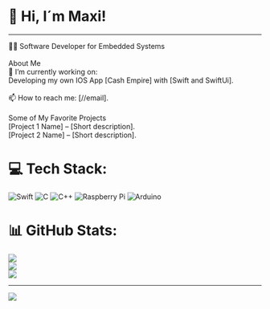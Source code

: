 # 💫 Hi, I´m Maxi!
---
👨‍💻 Software Developer for Embedded Systems<br><br>About Me<br>🔭 I’m currently working on:<br>Developing my own IOS App [Cash Empire] with [Swift and SwiftUi].<br><br>📫 How to reach me: [//email].<br><br>Some of My Favorite Projects<br>[Project 1 Name] – [Short description].<br>[Project 2 Name] – [Short description].


# 💻 Tech Stack:
![Swift](https://img.shields.io/badge/swift-F54A2A?style=for-the-badge&logo=swift&logoColor=white) ![C](https://img.shields.io/badge/c-%2300599C.svg?style=for-the-badge&logo=c&logoColor=white) ![C++](https://img.shields.io/badge/c++-%2300599C.svg?style=for-the-badge&logo=c%2B%2B&logoColor=white) ![Raspberry Pi](https://img.shields.io/badge/-Raspberry_Pi-C51A4A?style=for-the-badge&logo=Raspberry-Pi) ![Arduino](https://img.shields.io/badge/-Arduino-00979D?style=for-the-badge&logo=Arduino&logoColor=white)
# 📊 GitHub Stats:
![](https://github-readme-stats.vercel.app/api?username=maxi-mv&theme=shadow_red&hide_border=false&include_all_commits=true&count_private=true)<br/>
![](https://github-readme-streak-stats.herokuapp.com/?user=maxi-mv&theme=shadow_red&hide_border=false)<br/>
![](https://github-readme-stats.vercel.app/api/top-langs/?username=maxi-mv&theme=shadow_red&hide_border=false&include_all_commits=true&count_private=true&layout=compact)

---
[![](https://visitcount.itsvg.in/api?id=maxi-mv&icon=0&color=0)](https://visitcount.itsvg.in)

<!-- Proudly created with GPRM ( https://gprm.itsvg.in ) -->
